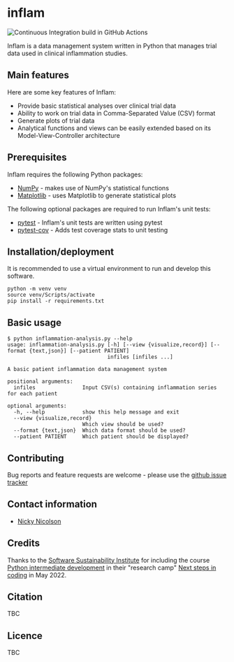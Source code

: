 # inflam

![Continuous Integration build in GitHub Actions](https://github.com/nickynicolson/python-intermediate-inflammation/workflows/CI/badge.svg?branch=main)

Inflam is a data management system written in Python that manages trial data used in clinical inflammation studies.

## Main features

Here are some key features of Inflam:

- Provide basic statistical analyses over clinical trial data
- Ability to work on trial data in Comma-Separated Value (CSV) format
- Generate plots of trial data
- Analytical functions and views can be easily extended based on its Model-View-Controller architecture

## Prerequisites

Inflam requires the following Python packages:

- [NumPy](https://www.numpy.org/) - makes use of NumPy's statistical functions
- [Matplotlib](https://matplotlib.org/stable/index.html) - uses Matplotlib to generate statistical plots

The following optional packages are required to run Inflam's unit tests:

- [pytest](https://docs.pytest.org/en/stable/) - Inflam's unit tests are written using pytest
- [pytest-cov](https://pypi.org/project/pytest-cov/) - Adds test coverage stats to unit testing

## Installation/deployment

It is recommended to use a virtual environment to run and develop this software.

```
python -m venv venv
source venv/Scripts/activate
pip install -r requirements.txt
```

## Basic usage

```
$ python inflammation-analysis.py --help
usage: inflammation-analysis.py [-h] [--view {visualize,record}] [--format {text,json}] [--patient PATIENT]
                                infiles [infiles ...]

A basic patient inflammation data management system

positional arguments:
  infiles               Input CSV(s) containing inflammation series for each patient

optional arguments:
  -h, --help            show this help message and exit
  --view {visualize,record}
                        Which view should be used?
  --format {text,json}  Which data format should be used?
  --patient PATIENT     Which patient should be displayed?
```

## Contributing

Bug reports and feature requests are welcome - please use the [github issue tracker](https://github.com/carpentries-incubator/python-intermediate-inflammation/issues)

## Contact information

- [Nicky Nicolson](https://github.com/nickynicolson)

## Credits

Thanks to the [Software Sustainability Institute](https://software.ac.uk/) for including the course [Python intermediate development](https://carpentries-incubator.github.io/python-intermediate-development/) in their "research camp" [Next steps in coding](https://www.software.ac.uk/RSCamp-next-steps-coding) in May 2022.

 
## Citation

TBC

## Licence

TBC